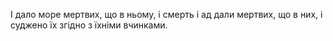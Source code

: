 І дало море мертвих, що в ньому, і смерть і ад дали мертвих, що в них, і суджено їх згідно з їхніми вчинками.